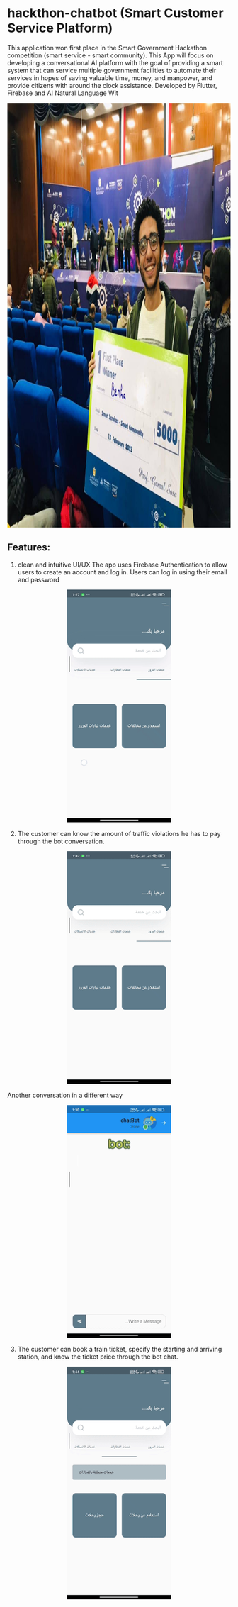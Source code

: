 # hackthon-chatbot (Smart Customer Service Platform)
This application won first place in the Smart Government Hackathon competition (smart service - smart community).
This App will focus on developing a conversational AI platform with the goal of providing a smart system that can service multiple government facilities to automate their services in hopes of saving valuable time, money, and manpower, and provide citizens with around the clock assistance.
Developed by Flutter, Firebase and AI Natural Language Wit 
<p align="center">
  <img width="1280" height="958" src="assets/project_images/First_place.jpg">
</p>

## Features:
1. clean and intuitive UI/UX 
The app uses Firebase Authentication to allow users to create an account and log in. Users can log in using their email and password 
<p align="center">
  <img width="235" height="525" src="assets/project_images/ui.gif">
</p>

2. The customer can know the amount of traffic violations he has to pay through the bot conversation.
<p align="center">
  <img width="235" height="525" src="assets/project_images/traffic.gif">
</p>

Another conversation in a different way
<p align="center">
  <img width="235" height="525" src="assets/project_images/traffic2.gif">
</p>

3. The customer can book a train ticket, specify the starting and arriving station, and know the ticket price through the bot chat.
<p align="center">
  <img width="235" height="525" src="assets/project_images/train.gif">
</p>
